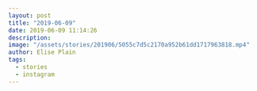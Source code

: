 ```yaml
---
layout: post
title: "2019-06-09"
date: 2019-06-09 11:14:26
description: 
image: "/assets/stories/201906/5055c7d5c2170a952b61dd1717963818.mp4"
author: Elise Plain
tags: 
  - stories
  - instagram
---
```



<p></p>
